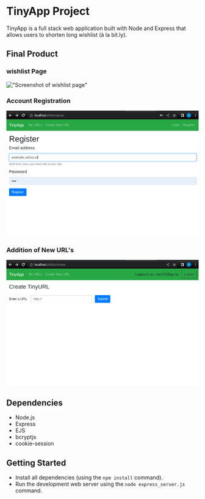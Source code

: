 # TinyApp Project

TinyApp is a full stack web application built with Node and Express that allows users to shorten long wishlist (à la bit.ly).

## Final Product

### wishlist Page

!["Screenshot of wishlist page"](https://github.com/plettboy/tinyApp/blob/master/docs/wishlist.png?raw=true)

### Account Registration

!["Screenshot of the Registration Page"](https://github.com/plettboy/tinyApp/blob/master/docs/register_page.png?raw=true)

### Addition of New URL's

!["screenshot URL Addition Page"](https://github.com/plettboy/tinyApp/blob/master/docs/new_url_page.png?raw=true)

## Dependencies

- Node.js
- Express
- EJS
- bcryptjs
- cookie-session

## Getting Started

- Install all dependencies (using the `npm install` command).
- Run the development web server using the `node express_server.js` command.
